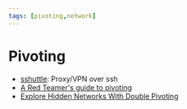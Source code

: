 ```yaml
---
tags: [pivoting,network]
---
```

# Pivoting

- [sshuttle](https://github.com/sshuttle/sshuttle): Proxy/VPN over ssh
- [A Red Teamer's guide to pivoting](https://artkond.com/2017/03/23/pivoting-guide/)
- [Explore Hidden Networks With Double Pivoting](https://pentest.blog/explore-hidden-networks-with-double-pivoting/)
